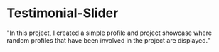 # Testimonial-Slider
"In this project, I created a simple profile and project showcase where random profiles that have been involved in the project are displayed."
